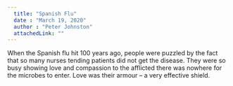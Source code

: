```yaml
---
  title: "Spanish Flu"
  date : "March 19, 2020"
  author : "Peter Johnston"
  attachedLink: ""
---
```


When the Spanish flu hit 100 years ago, people were puzzled by the fact that so many nurses tending patients did not get the disease. They were so busy showing love and compassion to the afflicted there was nowhere for the microbes to enter. Love was their armour – a very effective shield.